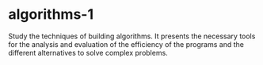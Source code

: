 # algorithms-1
Study the techniques of building algorithms. It presents the necessary tools for the analysis and evaluation of the efficiency of the programs and the different alternatives to solve complex problems.

